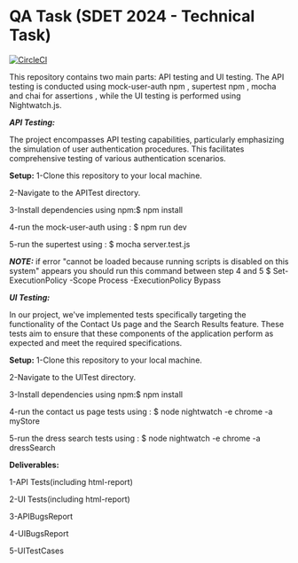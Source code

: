 # QA Task (SDET 2024 - Technical Task)

[![CircleCI](https://circleci.com/gh/Siemens_Task/Siemens_testing.svg?style=svg)](https://circleci.com/gh/Siemens_Task/Siemens_testing)


This repository contains two main parts: API testing and UI testing. The API testing is conducted using mock-user-auth npm , supertest npm , mocha and chai for assertions , while the UI testing is performed using Nightwatch.js.

***API Testing:***

The project encompasses API testing capabilities, particularly emphasizing the simulation of user authentication procedures. This facilitates comprehensive testing of various authentication scenarios.

****Setup:****
1-Clone this repository to your local machine.

2-Navigate to the APITest directory.

3-Install dependencies using npm:$ npm install

4-run the mock-user-auth using : $ npm run dev

5-run the supertest using : $ mocha server.test.js

*****NOTE:***** if error "cannot be loaded because running scripts is disabled on this system" appears you should run this command between step 4 and 5 $ Set-ExecutionPolicy -Scope Process -ExecutionPolicy Bypass


***UI Testing:***

In our project, we've implemented tests specifically targeting the functionality of the Contact Us page and the Search Results feature. These tests aim to ensure that these components of the application perform as expected and meet the required specifications.

****Setup:****
1-Clone this repository to your local machine.

2-Navigate to the UITest directory.

3-Install dependencies using npm:$ npm install

4-run the contact us page tests using : $ node nightwatch -e chrome -a myStore

5-run the dress search tests using : $ node nightwatch -e chrome -a dressSearch

****Deliverables:****

1-API Tests(including html-report)

2-UI Tests(including html-report)

3-APIBugsReport

4-UIBugsReport

5-UITestCases



